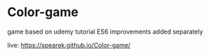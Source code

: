# Color-game
game based on udemy tutorial
ES6 improvements added separately 

live: https://spearek.github.io/Color-game/
